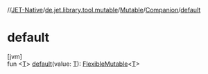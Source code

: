 //[JET-Native](../../../../index.md)/[de.jet.library.tool.mutable](../../index.md)/[Mutable](../index.md)/[Companion](index.md)/[default](default.md)

# default

[jvm]\
fun &lt;[T](default.md)&gt; [default](default.md)(value: [T](default.md)): [FlexibleMutable](../../-flexible-mutable/index.md)&lt;[T](default.md)&gt;
